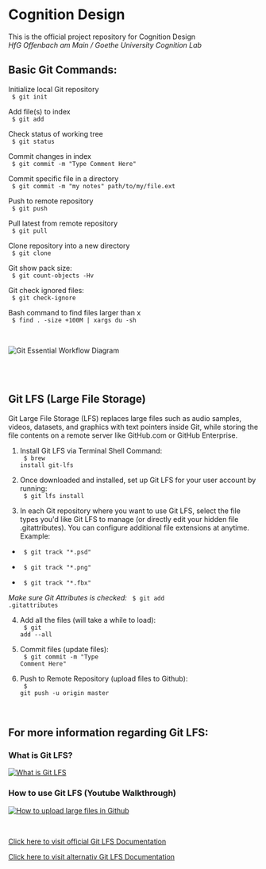 # Cognition Design
This is the official project repository for Cognition Design <br> *HfG Offenbach am Main / Goethe University Cognition Lab*

## Basic Git Commands:

<p> Initialize local Git repository <br> <code> $ git init </code> </p>

<p> Add file(s) to index <br> <code> $ git add <file> </code> </p>

<p> Check status of working tree <br> <code> $ git status </code> </p>

<p> Commit changes in index <br> <code> $ git commit -m "Type Comment Here" </code> </p>

<p> Commit specific file in a directory <br> <code> $ git commit -m "my notes" path/to/my/file.ext </code> </p>

<p> Push to remote repository <br> <code> $ git push </code> </p>

<p> Pull latest from remote repository <br> <code> $ git pull </code> </p>

<p> Clone repository into a new directory <br> <code> $ git clone </code> </p>

<p> Git show pack size: <br> <code> $ git count-objects -Hv </code> </p>

<p> Git check ignored files: <br> <code> $ git check-ignore </code> </p>

<p> Bash command to find files larger than x <br> <code> $ find . -size +100M | xargs du -sh </code> </p>


<br> 

![Git Essential Workflow Diagram](https://it.mathworks.com/help/matlab/matlab_prog/srcctrl_git_diagram.png)

<br> 

<br> 

## Git LFS (Large File Storage)

<p> Git Large File Storage (LFS) replaces large files such as audio samples, videos, datasets, and graphics with text pointers inside Git, while storing the file contents on a remote server like GitHub.com or GitHub Enterprise. </p>


1. Install Git LFS via Terminal Shell Command: <br>
<code> $ brew install git-lfs </code>

2. Once downloaded and installed, set up Git LFS for your user account by running: <br>
<code> $ git lfs install </code>

3. In each Git repository where you want to use Git LFS, select the file types you'd like Git LFS to manage (or directly edit your hidden file .gitattributes). You can configure additional file extensions at anytime. Example: <br>

- <code> $ git track "*.psd" </code> <br>

- <code> $ git track "*.png" </code> <br>

- <code> $ git track "*.fbx" </code> <br>

*Make sure Git Attributes is checked:*
<code> $ git add .gitattributes </code>

4. Add all the files (will take a while to load): <br>
<code> $ git add --all </code>

5. Commit files (update files): <br>
<code> $ git commit -m "Type Comment Here" </code>
  
6. Push to Remote Repository (upload files to Github): <br>
<code> $ git push -u origin master </code>
  
<br> 

## For more information regarding Git LFS:

### What is Git LFS?
[![What is Git LFS](https://img.youtube.com/vi/9gaTargV5BY/0.jpg)](https://www.youtube.com/watch?v=9gaTargV5BY)

### How to use Git LFS (Youtube Walkthrough)
[![How to upload large files in Github](https://img.youtube.com/vi/W4RCeVSs1Fg/0.jpg)](https://www.youtube.com/watch?v=W4RCeVSs1Fg)

<br>

[Click here to visit official Git LFS Documentation](https://git-lfs.github.com/)

[Click here to visit alternativ Git LFS Documentation](https://www.atlassian.com/git/tutorials/git-lfs#clone-respository)
